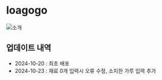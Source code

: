 # loagogo

![소개](https://github.com/KSJ0314/loagogo/issues/4#issue-2607852731)

## 업데이트 내역
* 2024-10-20 : 최초 배포
* 2024-10-23 : 재료 0개 입력시 오류 수정, 소지한 가루 입력 추가
